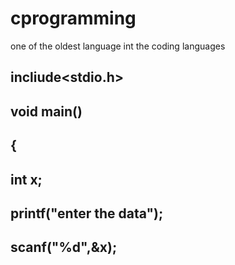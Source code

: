 # cprogramming
one of the oldest language int the coding languages
## incliude<stdio.h>
## void main()
## {
## int x;
## printf("enter the data");
## scanf("%d",&x);

